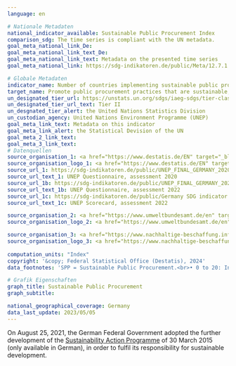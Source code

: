 ```yaml
---
language: en    

# Nationale Metadaten    
national_indicator_available: Sustainable Public Procurement Index    
comparison_sdg: The time series is compliant with the UN metadata.    
goal_meta_national_link_De: 
goal_meta_national_link_text_De: 
goal_meta_national_link_text: Metadata on the presented time series
goal_meta_national_link: https://sdg-indikatoren.de/public/Meta/12.7.1.pdf    

# Globale Metadaten    
indicator_name: Number of countries implementing sustainable public procurement policies and action plans    
target_name: Promote public procurement practices that are sustainable, in accordance with national policies and priorities    
un_designated_tier_url: https://unstats.un.org/sdgs/iaeg-sdgs/tier-classification/    
un_designated_tier_url_text: Tier II    
un_desgnated_tier_alert: the United Nations Statistics Division    
un_custodian_agency: United Nations Environment Programme (UNEP)    
goal_meta_link_text: Metadata on this indicator    
goal_meta_link_alert: the Statistical Devision of the UN    
goal_meta_2_link_text:     
goal_meta_3_link_text:         
# Datenquellen
source_organisation_1: <a href="https://www.destatis.de/EN" target="_blank" title="Click here to go to the website of the organisation Federal Statistical Office (Destatis)."> Federal Statistical Office (Destatis) </a>
source_organisation_logo_1: <a href="https://www.destatis.de/EN" target="_blank"><img src="https://sdg-indikatoren.de/public/OrgImgEn/destatis.png" alt="Logo destatis" style="height:60px; width:148px"/></a>
source_url_1: https://sdg-indikatoren.de/public/UNEP_FINAL_GERMANY_2020.xlsx
source_url_text_1: UNEP Questionnaire, assessment 2020
source_url_1b: https://sdg-indikatoren.de/public/UNEP_FINAL_GERMANY_2022.xlsx
source_url_text_1b: UNEP Questionnaire, assessment 2022
source_url_1c: https://sdg-indikatoren.de/public/Germany SDG indicator 12.7.1 scorecard 2022.pdf
source_url_text_1c: UNEP Scorecard, assessment 2022

source_organisation_2: <a href="https://www.umweltbundesamt.de/en" target="_blank" onclick="return confirm_alert('the German Environment Agency','En');" title="Click here to go to the website of the organisation German Environment Agency."> German Environment Agency </a>
source_organisation_logo_2: <a href="https://www.umweltbundesamt.de/en" target="_blank" onclick="return confirm_alert('the German Environment Agency','En');"><img src="https://sdg-indikatoren.de/public/OrgImgEn/uba.png" alt="Logo uba" style="height:60px; width:148px"/></a>

source_organisation_3: <a href="https://www.nachhaltige-beschaffung.info/DE/Home/home_node.html" target="_blank" onclick="return confirm_alert('the Kompetenzstelle für Nachhaltige Beschaffung','En');" title="Click here to go to the website of the organisation Kompetenzstelle für Nachhaltige Beschaffung."> Kompetenzstelle für Nachhaltige Beschaffung </a>
source_organisation_logo_3: <a href="https://www.nachhaltige-beschaffung.info/DE/Home/home_node.html" target="_blank" onclick="return confirm_alert('the Kompetenzstelle für Nachhaltige Beschaffung','En');"><img src="https://sdg-indikatoren.de/public/OrgImgEn/knb.png" alt="Logo knb" style="height:60px; width:148px"/></a>
    
computation_units: "Index"    
copyright: '&copy; Federal Statistical Office (Destatis), 2024'    
data_footnotes: 'SPP = Sustainable Public Procurement.<br>• 0 to 20: Insufficient data or insufficient implementation of SPP.<br>• 20 to 40: Low level of SPP implementation.<br>• 40 to 60: Medium-low level of SPP implementation.<br>• 60 to 80: Medium-high level of SPP implementation.<br>• 80 to 100: High level of SPP implementation.'    

# Grafik Eigenschaften    
graph_title: Sustainable Public Procurement
graph_subtitle:     

national_geographical_coverage: Germany    
data_last_update: 2023/05/05    
---
```



On August 25, 2021, the German Federal Government adopted the further development of the <a href="https://www.bundesregierung.de/breg-de/themen/nachhaltigkeitspolitik/berichte-und-reden-nachhaltigkeit/massnahmenprogramm-nachhaltigkeit-der-bundesregierung-427896">Sustainability Action Programme</a> of 30 March 2015 (only available in German), in order to fulfil its responsibility for sustainable development.